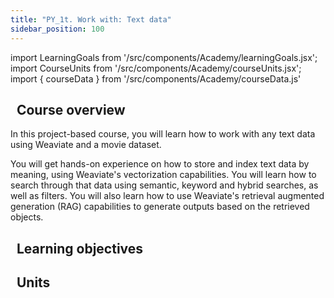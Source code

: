 ```yaml
---
title: "PY_1t. Work with: Text data"
sidebar_position: 100
---
```


import LearningGoals from '/src/components/Academy/learningGoals.jsx';
import CourseUnits from '/src/components/Academy/courseUnits.jsx';
import { courseData } from '/src/components/Academy/courseData.js'

## <i class="fa-solid fa-chalkboard-user"></i>&nbsp;&nbsp;Course overview

In this project-based course, you will learn how to work with any text data using Weaviate and a movie dataset.

You will get hands-on experience on how to store and index text data by meaning, using Weaviate's vectorization capabilities. You will learn how to search through that data using semantic, keyword and hybrid searches, as well as filters. You will also learn how to use Weaviate's retrieval augmented generation (RAG) capabilities to generate outputs based on the retrieved objects.

## <i class="fa-solid fa-chalkboard-user"></i>&nbsp;&nbsp;Learning objectives

<LearningGoals courseName="starter_text_data"/>

## <i class="fa-solid fa-book-open-reader"></i>&nbsp;&nbsp;Units

<CourseUnits courseData={courseData} courseName="starter_text_data" />
